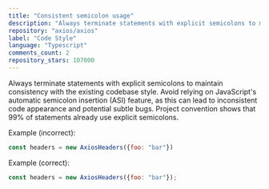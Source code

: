 ```yaml
---
title: "Consistent semicolon usage"
description: "Always terminate statements with explicit semicolons to maintain consistency with the existing codebase style. Avoid relying on JavaScript's automatic semicolon insertion (ASI) feature, as this can lead to inconsistent code appearance and potential subtle bugs."
repository: "axios/axios"
label: "Code Style"
language: "Typescript"
comments_count: 2
repository_stars: 107000
---
```


Always terminate statements with explicit semicolons to maintain consistency with the existing codebase style. Avoid relying on JavaScript's automatic semicolon insertion (ASI) feature, as this can lead to inconsistent code appearance and potential subtle bugs. Project convention shows that 99% of statements already use explicit semicolons.

Example (incorrect):
```javascript
const headers = new AxiosHeaders({foo: "bar"})
```

Example (correct):
```javascript
const headers = new AxiosHeaders({foo: "bar"});
```